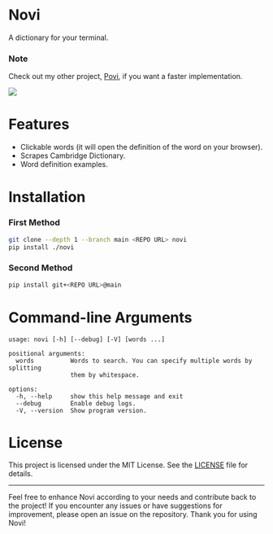 # Novi
A dictionary for your terminal.

### Note
Check out my other project, [Povi](https://github.com/eeriemyxi/povi), if you want a faster implementation.

![](https://i.imgur.com/TFrD1nd.png)

# Features
- Clickable words (it will open the definition of the word on your browser).
- Scrapes Cambridge Dictionary.
- Word definition examples.

# Installation
### First Method
```bash
git clone --depth 1 --branch main <REPO URL> novi
pip install ./novi
```
### Second Method
```bash
pip install git+<REPO URL>@main
```

# Command-line Arguments
```
usage: novi [-h] [--debug] [-V] [words ...]

positional arguments:
  words          Words to search. You can specify multiple words by splitting
                 them by whitespace.

options:
  -h, --help     show this help message and exit
  --debug        Enable debug logs.
  -V, --version  Show program version.
```

# License
This project is licensed under the MIT License. See the [LICENSE](LICENSE) file for details.

* * *

Feel free to enhance Novi according to your needs and contribute back to the project! If you encounter any issues or have suggestions for improvement, please open an issue on the repository. Thank you for using Novi!
